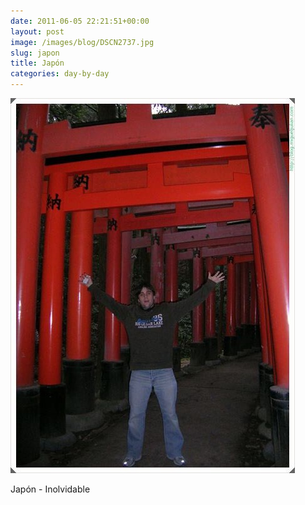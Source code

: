 ```yaml
---
date: 2011-06-05 22:21:51+00:00
layout: post
image: /images/blog/DSCN2737.jpg
slug: japon
title: Japón
categories: day-by-day
---
```


[![](/images/blog/DSCN2737.jpg)](/images/blog/DSCN2737.jpg)

Japón - Inolvidable
